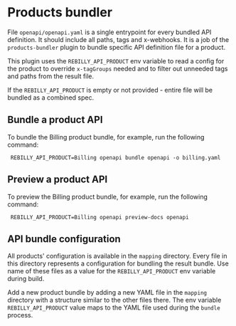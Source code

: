 # Products bundler

File `openapi/openapi.yaml` is a single entrypoint for every bundled API definition.
It should include all paths, tags and x-webhooks. It is a job of the `products-bundler`
plugin to bundle specific API definition file for a product.

This plugin uses the `REBILLY_API_PRODUCT` env variable to read a config for the product
to override `x-tagGroups` needed and to filter out unneeded tags and paths from the result file.

If the `REBILLY_API_PRODUCT` is empty or not provided - entire file will be bundled as a combined spec.

## Bundle a product API

To bundle the Billing product bundle, for example, run the following command:

```shell
 REBILLY_API_PRODUCT=Billing openapi bundle openapi -o billing.yaml
```

## Preview a product API

To preview the Billing product bundle, for example, run the following command:

```shell
 REBILLY_API_PRODUCT=Billing openapi preview-docs openapi
```

## API bundle configuration

All products' configuration is available in the `mapping` directory. Every file in this directory
represents a configuration for bundling the result bundle. Use name of these files as a value
for the `REBILLY_API_PRODUCT` env variable during build.

Add a new product bundle by adding a new YAML file in the `mapping` directory with a structure similar to the other files there. The env variable `REBILLY_API_PRODUCT` value maps to the YAML file used during the `bundle` process.
